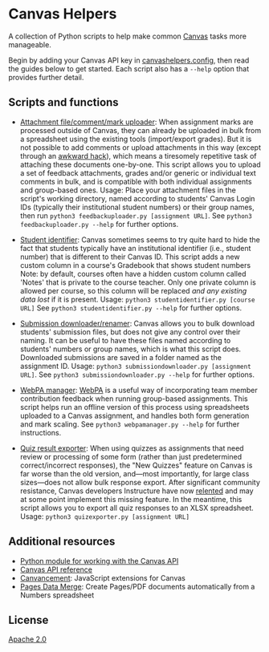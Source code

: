 # Canvas Helpers
A collection of Python scripts to help make common [Canvas](https://www.instructure.com/canvas) tasks more manageable.

Begin by adding your Canvas API key in [canvashelpers.config](https://github.com/simonrob/canvas-helpers/blob/main/canvashelpers.config), then read the guides below to get started.
Each script also has a `--help` option that provides further detail.

## Scripts and functions
- [Attachment file/comment/mark uploader](feedbackuploader.py): When assignment marks are processed outside of Canvas, they can already be uploaded in bulk from a spreadsheet using the existing tools (import/export grades).
But it is not possible to add comments or upload attachments in this way (except through an [awkward hack](https://ltech.ljmu.ac.uk/wp-content/uploads/2017/04/Batch-Uploading-Student-Submissions-and-Feedback.pdf)), which means a tiresomely repetitive task of attaching these documents one-by-one.
This script allows you to upload a set of feedback attachments, grades and/or generic or individual text comments in bulk, and is compatible with both individual assignments and group-based ones.
Usage: Place your attachment files in the script's working directory, named according to students' Canvas Login IDs (typically their institutional student numbers) or their group names, then run `python3 feedbackuploader.py [assignment URL]`.
See `python3 feedbackuploader.py --help` for further options.

- [Student identifier](studentidentifier.py): Canvas sometimes seems to try quite hard to hide the fact that students typically have an institutional identifier
(i.e., student number) that is different to their Canvas ID.
This script adds a new custom column in a course's Gradebook that shows student numbers
Note: by default, courses often have a hidden custom column called 'Notes' that
is private to the course teacher.
Only one private column is allowed per course, so this column will be replaced *and any existing data lost* if it is present.
Usage: `python3 studentidentifier.py [course URL]`
See `python3 studentidentifier.py --help` for further options.

- [Submission downloader/renamer](submissiondownloader.py): Canvas allows you to bulk download students' submission files, but does not give any control over their naming.
It can be useful to have these files named according to students' numbers or group names, which is what this script does.
Downloaded submissions are saved in a folder named as the assignment ID.
Usage: `python3 submissiondownloader.py [assignment URL]`.
See `python3 submissiondownloader.py --help` for further options.

- [WebPA manager](webpamanager.py): [WebPA](https://webpaproject.lboro.ac.uk/) is a useful way of incorporating team member contribution feedback when running group-based assignments.
This script helps run an offline version of this process using spreadsheets uploaded to a Canvas assignment, and handles both form generation and mark scaling.
See `python3 webpamanager.py --help` for further instructions.

- [Quiz result exporter](quizexporter.py): When using quizzes as assignments that need review or processing of some form (rather than just predetermined correct/incorrect responses), the "New Quizzes" feature on Canvas is far worse than the old version, and—most importantly, for large class sizes—does not allow bulk response export.
After significant community resistance, Canvas developers Instructure have now [relented](https://community.canvaslms.com/t5/Quizzes-Transition/Transparency-into-Quizzes-Planning/ta-p/502615) and may at some point implement this missing feature.
In the meantime, this script allows you to export all quiz responses to an XLSX spreadsheet.
Usage: `python3 quizexporter.py [assignment URL]`

## Additional resources
- [Python module for working with the Canvas API](https://canvasapi.readthedocs.io/en/stable/index.html)
- [Canvas API reference](https://canvas.instructure.com/doc/api/index.html)
- [Canvancement](https://github.com/jamesjonesmath/canvancement): JavaScript extensions for Canvas
- [Pages Data Merge](https://iworkautomation.com/pages/script-tags-data-merge.html): Create Pages/PDF documents automatically from a Numbers spreadsheet


## License
[Apache 2.0](LICENSE)
